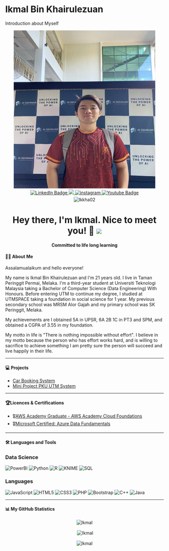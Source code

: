 # Ikmal Bin Khairulezuan
Introduction about Myself

<div id="header" align="center">
<a href="./portfolio/yIkkha02"><img src="./ikmal.jpg" width="450" height="500"></a>
</div>

<div id="badges" align="center">
  <a href="https://www.linkedin.com/in/ikmal-khairulezuan-b50022225/">
    <img src="https://img.shields.io/badge/LinkedIn-blue?style=for-the-badge&logo=linkedin&logoColor=white" alt="LinkedIn Badge"/>
  </a>
  <a href="https://eportfolio.utm.my/user/ikmal-bin-khairulezuan">
    <img src="https://img.shields.io/badge/-ePortfolio-yellowgreen?style=for-the-badge"/>
  </a>
  <a href="https://www.instagram.com/ikmal_ikkha/">
<img src=https://img.shields.io/badge/instagram-%23000000.svg?&style=for-the-badge&logo=instagram&logoColor=white alt=instagram style="margin-bottom: 5px;" />
</a>
  <a href="https://www.youtube.com/channel/UCCWRT7-KiO4CsW5S3gdSXnA">
    <img src="https://img.shields.io/badge/YouTube-red?style=for-the-badge&logo=youtube&logoColor=white" alt="Youtube Badge"/>
  </a>
</div>

<div id="profileView" align="center">
   <img src="https://komarev.com/ghpvc/?username=Ikkha02&label=Profile%20views&color=0e75b6&style=flat" alt="Ikkha02" /> 
  <h1>
  Hey there, I'm Ikmal. Nice to meet you! 👋
  <img src="https://media.giphy.com/media/hvRJCLFzcasrR4ia7z/giphy.gif" width="30px"/>
</h1>
  <h4 align="center">Committed to life long learning</h4>
</div>

#### :woman_technologist: About Me
Assalamualaikum and hello everyone!

My name is Ikmal Bin Khairulezuan and I'm 21 years old. I live in Taman Peringgit Permai, Melaka. I'm a third-year student at Universiti Teknologi Malaysia taking a Bachelor of Computer Science (Data Engineering) With Honours. Before entering UTM to continue my degree, I studied at UTMSPACE taking a foundation in social science for 1 year. My previous secondary school was MRSM Alor Gajah and my primary school was SK Peringgit, Melaka.

My achievements are I obtained 5A in UPSR, 6A 2B 1C in PT3 and SPM, and obtained a CGPA of 3.55 in my foundation.

My motto in life is "There is nothing impossible without effort". I believe in my motto because the person who has effort works hard, and is willing to sacrifice to achieve something I am pretty sure the person will succeed and live happily in their life.


---

#### :computer: Projects
- [Car Booking System](https://github.com/Ikkha02/Car-Booking-System)
- [Mini Project PKU UTM System](https://github.com/Ikkha02/Mini-Project-PKU-UTM-System/tree/main)

---

#### 🏆Licences & Certifications
- 🎖[AWS Academy Graduate - AWS Academy Cloud Foundations](https://www.credly.com/badges/5bfd9e7a-97a0-4b69-b8b6-76452250edde/public_url)
- 🎖[Microsoft Certified: Azure Data Fundamentals](https://www.credly.com/badges/2ebc5303-2180-4e2d-b655-d05df8c85762/public_url)

---

#### 🛠 Languages and Tools

### Data Science
![PowerBI](https://img.shields.io/badge/PowerBI-F2C811?style=for-the-badge&logo=Power%20BI&logoColor=white)
![Python](https://img.shields.io/badge/python-3670A0?style=for-the-badge&logo=python&logoColor=ffdd54)
![R](https://img.shields.io/badge/R-276DC3?style=for-the-badge&logo=R&logoColor=white)
![KNIME](https://img.shields.io/badge/KNIME-0081CB?style=for-the-badge&logo=KNIME&logoColor=white)
![SQL](https://img.shields.io/badge/SQL-A52A2A?style=for-the-badge&logo=SQL&logoColor=white)


### Languages
![JavaScript](https://img.shields.io/badge/javascript-%23323330.svg?style=for-the-badge&logo=javascript&logoColor=%23F7DF1E)
![HTML5](https://img.shields.io/badge/html5-%23E34F26.svg?style=for-the-badge&logo=html5&logoColor=white)
![CSS3](https://img.shields.io/badge/css3-%231572B6.svg?style=for-the-badge&logo=css3&logoColor=white)
![PHP](https://img.shields.io/badge/php-%23777BB4.svg?style=for-the-badge&logo=php&logoColor=white)
![Bootstrap](https://img.shields.io/badge/bootstrap-%23563D7C.svg?style=for-the-badge&logo=bootstrap&logoColor=white)
![C++](https://img.shields.io/badge/C++-00599C?style=for-the-badge&logo=c%2B%2B&logoColor=white)
![Java](https://img.shields.io/badge/java-%23ED8B00.svg?style=for-the-badge&logo=java&logoColor=white)

---

#### 📊 My GitHub Statistics

<p align='center'><img align="center"src="https://github-readme-stats.vercel.app/api/top-langs?username=Ikkha02&show_icons=true&locale=en&layout=compact" alt="Ikmal" /></p>

<p align='center'>&nbsp;<img align="center" src="https://github-readme-stats.vercel.app/api?username=Ikkha02&show_icons=true&locale=en" alt="Ikmal" /></p>

<p align='center'><img align="center" src="https://github-readme-streak-stats.herokuapp.com/?user=Ikkha02&" alt="Ikmal" /></p>
